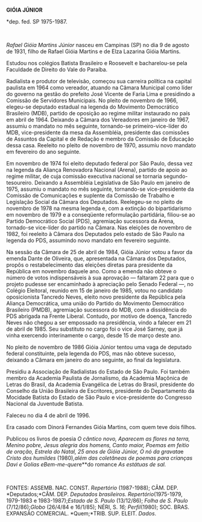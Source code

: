**GIÓIA JÚNIOR**

\*dep. fed. SP 1975-1987.

 

*Rafael Gióia Martins Júnior* nasceu em Campinas (SP) no dia 9 de agosto
de 1931, filho de Rafael Gióia Martins e de Elza Lazarina Gióia Martins.

Estudou nos colégios Batista Brasileiro e Roosevelt e bacharelou-se pela
Faculdade de Direito do Vale do Paraíba.

Radialista e produtor de televisão, começou sua carreira política na
capital paulista em 1964 como vereador, atuando na Câmara Municipal como
líder do governo na gestão do prefeito José Vicente de Faria Lima e
presidindo a Comissão de Servidores Municipais. No pleito de novembro de
1966, elegeu-se deputado estadual na legenda do Movimento Democrático
Brasileiro (MDB), partido de oposição ao regime militar instaurado no
país em abril de 1964. Deixando a Câmara dos Vereadores em janeiro de
1967, assumiu o mandato no mês seguinte, tornando-se primeiro-vice-líder
do MDB, vice-presidente da mesa da Assembléia, presidente das comissões
de Assuntos da Capital e de Redação e membro da Comissão de Educação
dessa casa. Reeleito no pleito de novembro de 1970, assumiu novo mandato
em fevereiro do ano seguinte.

Em novembro de 1974 foi eleito deputado federal por São Paulo, dessa vez
na legenda da Aliança Renovadora Nacional (Arena), partido de apoio ao
regime militar, de cuja comissão executiva nacional se tornaria
segundo-tesoureiro. Deixando a Assembléia Legislativa de São Paulo em
janeiro de 1975, assumiu o mandato no mês seguinte, tornando-se
vice-presidente da Comissão de Comunicações e suplente da Comissão de
Trabalho e Legislação Social da Câmara dos Deputados. Reelegeu-se no
pleito de novembro de 1978 na mesma legenda e, com a extinção do
bipartidarismo em novembro de 1979 e a conseqüente reformulação
partidária, filiou-se ao Partido Democrático Social (PDS), agremiação
sucessora da Arena, tornado-se vice-líder do partido na Câmara. Nas
eleições de novembro de 1982, foi reeleito à Câmara dos Deputados pelo
estado de São Paulo na legenda do PDS, assumindo novo mandato em
fevereiro seguinte.

Na sessão da Câmara de 25 de abril de 1984, Gióia Júnior votou a favor
da emenda Dante de Oliveira, que, apresentada na Câmara dos Deputados,
propôs o restabelecimento das eleições diretas para presidente da
República em novembro daquele ano. Como a emenda não obteve o número de
votos indispensáveis à sua aprovação — faltaram 22 para que o projeto
pudesse ser encaminhado à apreciação pelo Senado Federal —, no Colégio
Eleitoral, reunido em 15 de janeiro de 1985, votou no candidato
oposicionista Tancredo Neves, eleito novo presidente da República pela
Aliança Democrática, uma união do Partido do Movimento Democrático
Brasileiro (PMDB), agremiação sucessora do MDB, com a dissidência do PDS
abrigada na Frente Liberal. Contudo, por motivo de doença, Tancredo
Neves não chegou a ser empossado na presidência, vindo a falecer em 21
de abril de 1985. Seu substituto no cargo foi o vice José Sarney, que já
vinha exercendo interinamente o cargo, desde 15 de março deste ano.

No pleito de novembro de 1986 Gióia Júnior tentou uma vaga de deputado
federal constituinte, pela legenda do PDS, mas não obteve sucesso,
deixando a Câmara em janeiro do ano seguinte, ao final da legislatura.

Presidiu a Associação de Radialistas do Estado de São Paulo. Foi também
membro da Academia Paulista de Jornalismo, da Academia Maçônica de
Letras do Brasil, da Academia Evangélica de Letras do Brasil, presidente
do Conselho da União Brasileira de Escritores, presidente do
Departamento da Mocidade Batista do Estado de São Paulo e
vice-presidente do Congresso Nacional da Juventude Batista.

Faleceu no dia 4 de abril de 1996.

Era casado com Dinorá Fernandes Gióia Martins, com quem teve dois
filhos.

Publicou os livros de poesia *O* *cântico* *novo, Aparecem as flores na
terra, Menino* *pobre, Jesus alegria dos homens, Canto* *maior, Poemas
em feitio de oração, Estrela* *do Natal, 25 anos de Gióia Júnior, O nó
da gravata*e *Cristo dos humildes* (1980)*,*além das coletâneas de
poemas para crianças *Davi e Golias* e*Bem-me-quer*e**do romance *As
estátuas de sal.*

 

FONTES: ASSEMB. NAC. CONST. *Repertório* (1987-1988); CÂM. DEP.
*Deputados;*CÂM. DEP. *Deputados brasileiros. Repertório*(1975-1979,
1979-1983 e 1983-1987);*Estado de S. Paulo* (13/12/86); *Folha de S.
Paulo* (7/12/86);*Globo* (26/4/84 e 16/1/85); NÉRI, S. *16;
Perfil*(1980); SOC. BRAS. EXPANSÃO COMERCIAL. *Quem;*TRIB. SUP. ELEIT.
*Dados*.

 

 
